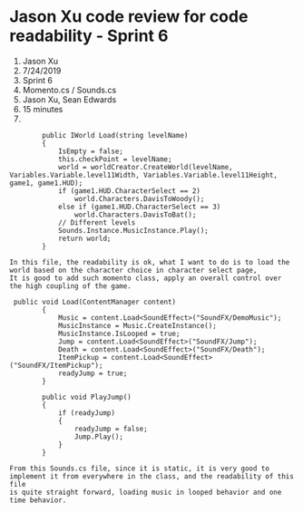 # Jason Xu code review for code readability - Sprint 6
1. Jason Xu
2. 7/24/2019
3. Sprint 6
4. Momento.cs / Sounds.cs
5. Jason Xu, Sean Edwards
6. 15 minutes
7. 
```
        public IWorld Load(string levelName)
        {
            IsEmpty = false;
            this.checkPoint = levelName;
            world = worldCreator.CreateWorld(levelName, Variables.Variable.level11Width, Variables.Variable.level11Height, game1, game1.HUD);
            if (game1.HUD.CharacterSelect == 2)
                world.Characters.DavisToWoody();
            else if (game1.HUD.CharacterSelect == 3)
                world.Characters.DavisToBat();
            // Different levels
            Sounds.Instance.MusicInstance.Play();
            return world;
        }
```
	In this file, the readability is ok, what I want to do is to load the world based on the character choice in character select page, 
	It is good to add such momento class, apply an overall control over the high coupling of the game.

```
 public void Load(ContentManager content)
        {
            Music = content.Load<SoundEffect>("SoundFX/DemoMusic");
            MusicInstance = Music.CreateInstance();
            MusicInstance.IsLooped = true;
            Jump = content.Load<SoundEffect>("SoundFX/Jump");
            Death = content.Load<SoundEffect>("SoundFX/Death");
            ItemPickup = content.Load<SoundEffect>("SoundFX/ItemPickup");
            readyJump = true;
        }

        public void PlayJump()
        {
            if (readyJump)
            {
                readyJump = false;
                Jump.Play();
            }
        }
```
	From this Sounds.cs file, since it is static, it is very good to implement it from everywhere in the class, and the readability of this file
	is quite straight forward, loading music in looped behavior and one time behavior.


